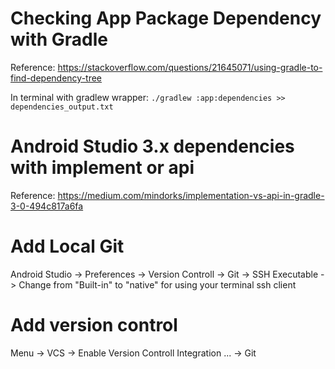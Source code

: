 # Checking App Package Dependency with Gradle
Reference: https://stackoverflow.com/questions/21645071/using-gradle-to-find-dependency-tree

In terminal with gradlew wrapper:
`./gradlew :app:dependencies >> dependencies_output.txt`

# Android Studio 3.x dependencies with implement or api
Reference: https://medium.com/mindorks/implementation-vs-api-in-gradle-3-0-494c817a6fa

# Add Local Git
Android Studio -> Preferences -> Version Controll -> Git -> SSH Executable -> Change from "Built-in" to "native" for using your terminal ssh client

# Add version control
Menu -> VCS -> Enable Version Controll Integration ... -> Git
